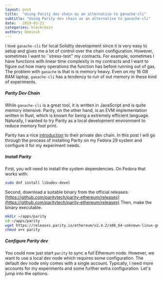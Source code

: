 ```yaml
---
layout: post
title:  "Using Parity dev chain as an alternative to ganache-cli"
subtitle: "Using Parity dev chain as an alternative to ganache-cli"
date:   2019-03-21
categories: blockchain
authors: Dominik
---
```


I love `ganache-cli` for local Solidity development since it is very easy to setup and gives me a lot of control over the chain configuration. However, sometimes I want to ``stress-test'' my contracts. 
For example, sometimes I have functions with linear time complexity in my contracts and I want to figure out how many operations the function has before running out of gas.
The problem with `ganache` is that is is memory heavy.
Even on my 16 GB RAM laptop, `ganache-cli` has a tendency to run of out memory in these kind of experiments.

##### Parity Dev Chain

While `ganache-cli` is a great tool, it is written in JavaScript and is quite memory intensive.
Parity, on the other hand, is an EVM implementation written in Rust, which is known for being a extremely efficient language.
Naturally, I wanted to try Parity as a local development environment to reduce memory foot print.

Parity has a nice [introduction](https://wiki.parity.io/Private-development-chain) to their private dev chain.
In this post I will go through the process of installing Parity on my Fedora 29 system and configure it for my experiment needs.

##### Install Parity

First, you will need to install the system dependencies. On Fedora that works with:

```bash
sudo dnf install libudev-devel
```

Second, download a suitable binary from the official releases: [https://github.com/paritytech/parity-ethereum/releases](https://github.com/paritytech/parity-ethereum/releases)
Then, make the binary executable.

```bash
mkdir ~/apps/parity
cd ~/apps/parity
wget https://releases.parity.io/ethereum/v2.4.2/x86_64-unknown-linux-gnu/parity
chmod u+x parity
```

##### Configure Parity dev

You could now just start `parity` to sync a full Ethereum node.
However, we want to use a local dev node which requires some configuration.
The default dev node only comes with a single account.
Typically, I need more accounts for my experiments and some further extra configuration.
Let's jump into the options.

